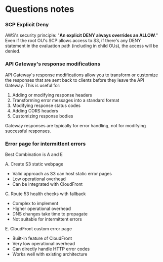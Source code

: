 # Questions notes

### SCP Explicit Deny

AWS's security principle: "**An explicit DENY always overrides an ALLOW**." Even if the root OU's SCP allows access to S3, if there's any DENY statement in the evaluation path (including in child OUs), the access will be denied.

### API Gateway's response modifications

API Gateway's response modifications allow you to transform or customize the responses that are sent back to clients before they leave the API Gateway. This is useful for:

1. Adding or modifying response headers
2. Transforming error messages into a standard format
3. Modifying response status codes
4. Adding CORS headers
5. Customizing response bodies

Gateway responses are typically for error handling, not for modifying successful responses.



### Error page for intermittent errors

Best Combination is A and E

A. Create S3 static webpage

* Valid approach as S3 can host static error pages
* Low operational overhead
* Can be integrated with CloudFront

C. Route 53 health checks with fallback

* Complex to implement
* Higher operational overhead
* DNS changes take time to propagate
* Not suitable for intermittent errors

E. CloudFront custom error page

* Built-in feature of CloudFront
* Very low operational overhead
* Can directly handle HTTP error codes
* Works well with existing architecture







